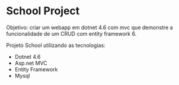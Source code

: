 # School Project

Objetivo: criar um webapp em dotnet 4.6 com mvc que demonstre a funcionalidade de um CRUD com entity framework 6.

Projeto School utilizando as tecnologias:
- Dotnet 4.6
- Asp.net MVC
- Entity Framework
- Mysql
